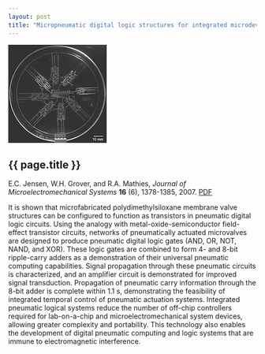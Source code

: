 ```yaml
---
layout: post
title: "Micropneumatic digital logic structures for integrated microdevice computation and control"
---
```


[![](images/pneumatic_logic.png)](pdfs/pneumatic_logic.pdf)

{{ page.title }}
----------------

E.C. Jensen, W.H. Grover, and R.A. Mathies, *Journal of Microelectromechanical Systems* **16** (6), 1378-1385, 2007. [PDF](pdfs/pneumatic_logic.pdf)

It is shown that microfabricated polydimethylsiloxane membrane valve structures can be configured to function as transistors in pneumatic digital logic circuits. Using the analogy with metal-oxide-semiconductor field-effect transistor circuits, networks of pneumatically actuated microvalves are designed to produce pneumatic digital logic gates (AND, OR, NOT, NAND, and XOR). These logic gates are combined to form 4- and 8-bit ripple-carry adders as a demonstration of their universal pneumatic computing capabilities. Signal propagation through these pneumatic circuits is characterized, and an amplifier circuit is demonstrated for improved signal transduction. Propagation of pneumatic carry information through the 8-bit adder is complete within 1.1 s, demonstrating the feasibility of integrated temporal control of pneumatic actuation systems. Integrated pneumatic logical systems reduce the number of off-chip controllers required for lab-on-a-chip and microelectromechanical system devices, allowing greater complexity and portability. This technology also enables the development of digital pneumatic computing and logic systems that are immune to electromagnetic interference.
